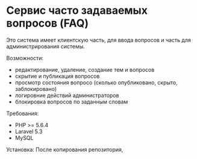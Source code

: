 # Сервис часто задаваемых вопросов (FAQ)
Это система имеет клиентскую часть, для ввода вопросов и часть для администрирования системы.

Возможности:
 - редактирование, удаление, создание тем и вопросов
 - скрытие и публикация вопросов
 - просмотр состояния вопросо (сколько опубликовано, скрыто, заблокировано)
 - логировние действий администраторов
 - блокировка вопросов по заданным словам
 
Требования:
 - PHP >= 5.6.4
 - Laravel 5.3
 - MySQL
  
Установка:
 После копирования репозитория, 
